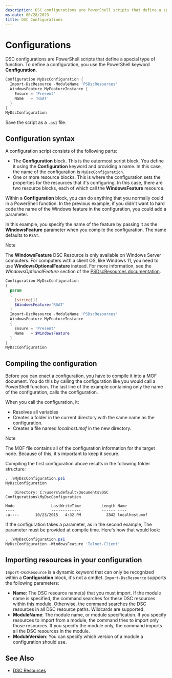 ```yaml
---
description: DSC configurations are PowerShell scripts that define a special type of function.
ms.date: 06/28/2023
title: DSC Configurations
---
```

# Configurations

DSC configurations are PowerShell scripts that define a special type of function. To define a
configuration, you use the PowerShell keyword **Configuration**.

```powershell
Configuration MyDscConfiguration {
  Import-DscResource -ModuleName 'PSDscResources'
  WindowsFeature MyFeatureInstance {
    Ensure = 'Present'
    Name   = 'RSAT'
  }
}
MyDscConfiguration
```

Save the script as a `.ps1` file.

## Configuration syntax

A configuration script consists of the following parts:

- The **Configuration** block. This is the outermost script block. You define it using the
  **Configuration** keyword and providing a name. In this case, the name of the configuration is
  `MyDscConfiguration`.
- One or more resource blocks. This is where the configuration sets the properties for the resources
  that it's configuring. In this case, there are two resource blocks, each of which call the
  **WindowsFeature** resource.

Within a **Configuration** block, you can do anything that you normally could in a PowerShell
function. In the previous example, if you didn't want to hard code the name of the Windows feature
in the configuration, you could add a parameter.

In this example, you specify the name of the feature by passing it as the **WindowsFeature**
parameter when you compile the configuration. The name defaults to `RSAT`.

> [!NOTE]
> The **WindowsFeature** DSC Resource is only available on Windows Server computers. For computers
> with a client OS, like Windows 11, you need to use **WindowsOptionalFeature** instead. For more
> information, see the _WindowsOptionalFeature_ section of the [PSDscResources documentation][01].

```powershell
Configuration MyDscConfiguration
{
  param
  (
    [string[]]
    $WindowsFeature='RSAT'
  )
  Import-DscResource -ModuleName 'PSDscResources'
  WindowsFeature MyFeatureInstance
  {
    Ensure = 'Present'
    Name   = $WindowsFeature
  }
}
MyDscConfiguration
```

## Compiling the configuration

Before you can enact a configuration, you have to compile it into a MOF document. You do this by
calling the configuration like you would call a PowerShell function. The last line of the example
containing only the name of the configuration, calls the configuration.

When you call the configuration, it:

- Resolves all variables
- Creates a folder in the current directory with the same name as the configuration.
- Creates a file named _localhost.mof_ in the new directory.

> [!NOTE]
> The MOF file contains all of the configuration information for the target node. Because of this,
> it's important to keep it secure.

Compiling the first configuration above results in the following folder structure:

```powershell
. .\MyDscConfiguration.ps1
MyDscConfiguration
```

```output
    Directory: C:\users\default\Documents\DSC Configurations\MyDscConfiguration

Mode                LastWriteTime         Length Name
----                -------------         ------ ----
-a----       10/23/2015   4:32 PM           2842 localhost.mof
```

If the configuration takes a parameter, as in the second example, The parameter must be provided at
compile time. Here's how that would look:

```powershell
. .\MyDscConfiguration.ps1
MyDscConfiguration -WindowsFeature 'Telnet-Client'
```

## Importing resources in your configuration

`Import-DscResource` is a dynamic keyword that can only be recognized within a **Configuration**
block, it's not a cmdlet. `Import-DscResource` supports the following parameters:

- **Name**: The DSC resource name(s) that you must import. If the module name is specified, the
  command searches for these DSC resources within this module. Otherwise, the command searches the
  DSC resources in all DSC resource paths. Wildcards are supported.
- **ModuleName**: The module name, or module specification. If you specify resources to import from
  a module, the command tries to import only those resources. If you specify the module only, the
  command imports all the DSC resources in the module.
- **ModuleVersion**: You can specify which version of a module a configuration should use.

## See Also

- [DSC Resources][02]

<!-- link references -->
[01]: https://github.com/PowerShell/PSDscResources#windowsoptionalfeature
[02]: resources.md
